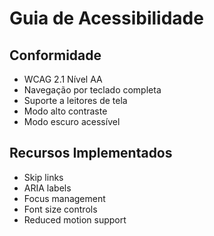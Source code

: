 # Guia de Acessibilidade

## Conformidade
- WCAG 2.1 Nível AA
- Navegação por teclado completa
- Suporte a leitores de tela
- Modo alto contraste
- Modo escuro acessível

## Recursos Implementados
- Skip links
- ARIA labels
- Focus management
- Font size controls
- Reduced motion support